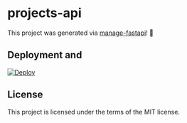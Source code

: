 # projects-api

This project was generated via [manage-fastapi](https://ycd.github.io/manage-fastapi/)! :tada:

## Deployment and

[![Deploy](https://button.deta.dev/1/svg)](https://go.deta.dev/deploy?repo=https://github.com/Tobi-De/projects-api)

## License

This project is licensed under the terms of the MIT license.

